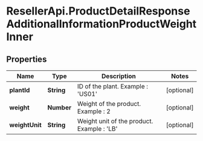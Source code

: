 # ResellerApi.ProductDetailResponseAdditionalInformationProductWeightInner

## Properties

Name | Type | Description | Notes
------------ | ------------- | ------------- | -------------
**plantId** | **String** | ID of the plant.  Example : &#39;US01&#39; | [optional] 
**weight** | **Number** | Weight of the product.   Example : 2 | [optional] 
**weightUnit** | **String** | Weight unit of the product.   Example : &#39;LB&#39; | [optional] 



